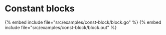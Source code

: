 # Constant blocks

{% embed include file="src/examples/const-block/block.go" %}
{% embed include file="src/examples/const-block/block.out" %}


